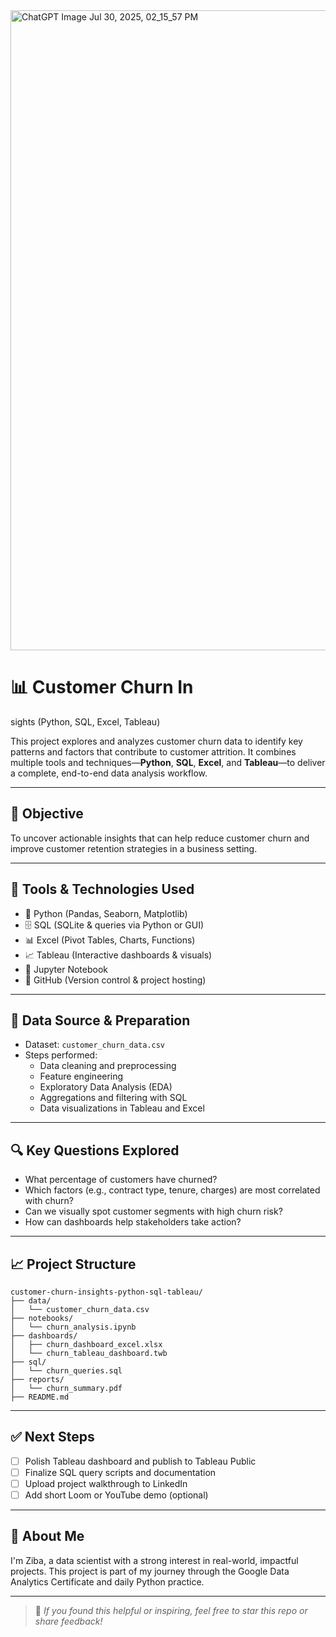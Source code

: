 <img width="1536" height="1024" alt="ChatGPT Image Jul 30, 2025, 02_15_57 PM" src="https://github.com/user-attachments/assets/ed7ef6c1-35a9-402a-818f-b947feb507a4" />

# 📊 Customer Churn In
sights (Python, SQL, Excel, Tableau)

This project explores and analyzes customer churn data to identify key patterns and factors that contribute to customer attrition. It combines multiple tools and techniques—**Python**, **SQL**, **Excel**, and **Tableau**—to deliver a complete, end-to-end data analysis workflow.

---

## 🧠 Objective

To uncover actionable insights that can help reduce customer churn and improve customer retention strategies in a business setting.

---

## 📁 Tools & Technologies Used

- 🐍 Python (Pandas, Seaborn, Matplotlib)
- 🗄️ SQL (SQLite & queries via Python or GUI)
- 📊 Excel (Pivot Tables, Charts, Functions)
- 📈 Tableau (Interactive dashboards & visuals)
- 📁 Jupyter Notebook
- 📌 GitHub (Version control & project hosting)

---

## 🧼 Data Source & Preparation

- Dataset: `customer_churn_data.csv`  
- Steps performed:
  - Data cleaning and preprocessing
  - Feature engineering
  - Exploratory Data Analysis (EDA)
  - Aggregations and filtering with SQL
  - Data visualizations in Tableau and Excel

---

## 🔍 Key Questions Explored

- What percentage of customers have churned?
- Which factors (e.g., contract type, tenure, charges) are most correlated with churn?
- Can we visually spot customer segments with high churn risk?
- How can dashboards help stakeholders take action?

---

## 📈 Project Structure

```
customer-churn-insights-python-sql-tableau/
├── data/
│   └── customer_churn_data.csv
├── notebooks/
│   └── churn_analysis.ipynb
├── dashboards/
│   ├── churn_dashboard_excel.xlsx
│   └── churn_tableau_dashboard.twb
├── sql/
│   └── churn_queries.sql
├── reports/
│   └── churn_summary.pdf
├── README.md
```

---

## ✅ Next Steps

- [ ] Polish Tableau dashboard and publish to Tableau Public
- [ ] Finalize SQL query scripts and documentation
- [ ] Upload project walkthrough to LinkedIn
- [ ] Add short Loom or YouTube demo (optional)

---

## 💼 About Me

I'm Ziba, a data scientist with a strong interest in real-world, impactful projects. This project is part of my journey through the Google Data Analytics Certificate and daily Python practice.

---

> 🚀 *If you found this helpful or inspiring, feel free to star this repo or share feedback!*
